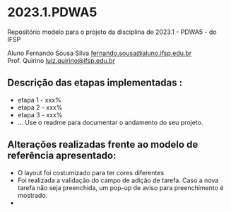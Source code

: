 # 2023.1.PDWA5
Repositório modelo para o projeto da disciplina de 2023.1 - PDWA5 - do IFSP

Aluno Fernando Sousa Silva  <fernando.sousa@aluno.ifsp.edu.br>  \
Prof. Quirino         <luiz.quirino@ifsp.edu.br>

## Descrição das etapas implementadas :
- etapa 1 - xxx%
- etapa 2 - xxx%
- etapa 3 - xxx%
- ...
  Use o readme para documentar o andamento do seu projeto.

## Alterações realizadas frente ao modelo de referência apresentado:
- O layout foi costumizado para ter cores diferentes
- Foi realizada a validação do campo de adição de tarefa. Caso a nova tarefa não seja preenchida, um pop-up de aviso para preenchimento é mostrado.
- 
